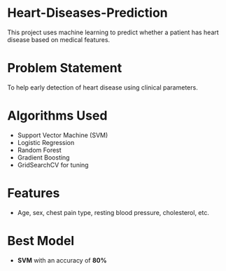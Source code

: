 # Heart-Diseases-Prediction
This project uses machine learning to predict whether a patient has heart disease based on medical features.

# Problem Statement
To help early detection of heart disease using clinical parameters.

# Algorithms Used
- Support Vector Machine (SVM)
- Logistic Regression
- Random Forest
- Gradient Boosting
- GridSearchCV for tuning

# Features
- Age, sex, chest pain type, resting blood pressure, cholesterol, etc.

# Best Model
- **SVM** with an accuracy of **80%**

